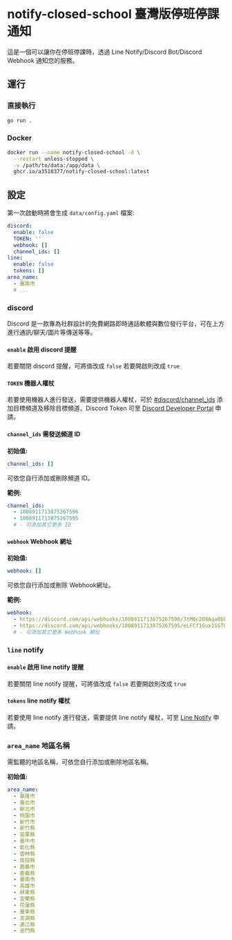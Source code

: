 # notify-closed-school 臺灣版停班停課通知

這是一個可以讓你在停班停課時，透過 Line Notify/Discord Bot/Discord Webhook 通知您的服務。

## 運行

### 直接執行

```bash
go run .
```

### Docker

```bash
docker run --name notify-closed-school -d \
  --restart unless-stopped \
  -v /path/to/data:/app/data \
  ghcr.io/a3510377/notify-closed-school:latest
```

## 設定

第一次啟動時將會生成 `data/config.yaml` 檔案:

```yaml
discord:
  enable: false
  TOKEN: ''
  webhook: []
  channel_ids: []
line:
  enable: false
  tokens: []
area_name:
  - 臺南市
  # ...
```

### discord

Discord 是一款專為社群設計的免費網路即時通話軟體與數位發行平台，可在上方進行通訊/聊天/圖片等傳送等等。

#### `enable` 啟用 discord 提醒

若要關閉 discord 提醒，可將值改成 `false` 若要開啟則改成 `true`

#### `TOKEN` 機器人權杖

若要使用機器人進行發送，需要提供機器人權杖，可於 [#discord/channel_ids](#channel_ids-需發送頻道-id) 添加目標頻道及移除目標頻道，Discord Token 可至 [Discord Developer Portal](https://discord.com/developers/applications) 申請。

#### `channel_ids` 需發送頻道 ID

**初始值:**

```yaml
channel_ids: []
```

可依您自行添加或刪除頻道 ID。

**範例:**

```yaml
channel_ids:
  - 1008911713875267596
  - 1008911713875267595
  # - 可添加其它更多 ID
```

#### `webhook` Webhook 網址

**初始值:**

```yaml
webhook: []
```

可依您自行添加或刪除 Webhook網址。

**範例:**

```yaml
webhook:
  - https://discord.com/api/webhooks/1008911713875267596/3tM8c2O8Aqa0bkLNzILV3py-TA5RdY3Xy3aG7EkE-iXavEvmO7QL3A15zWkbbd8DAaUH
  - https://discord.com/api/webhooks/1008911713875267595/eLFCf1Gux1SSTUBOteEJNvHBpGaIm8WtcGyDL8gdoZGSskAIjExs01ygU7VBw-NBaAaZ
  # - 可添加其它更多 Webhook 網址
```

### `line` notify

#### `enable` 啟用 line notify 提醒

若要關閉 line notify 提醒，可將值改成 `false` 若要開啟則改成 `true`

#### `tokens` line notify 權杖

若要使用 line notify 進行發送，需要提供 line notify 權杖，可至 [Line Notify](https://notify-bot.line.me/) 申請。

### `area_name` 地區名稱

需監聽的地區名稱，可依您自行添加或刪除地區名稱。

**初始值:**

```yaml
area_name:
  - 基隆市
  - 臺北市
  - 新北市
  - 桃園市
  - 新竹市
  - 新竹縣
  - 苗栗縣
  - 臺中市
  - 彰化縣
  - 雲林縣
  - 南投縣
  - 嘉義市
  - 嘉義縣
  - 臺南市
  - 高雄市
  - 屏東縣
  - 宜蘭縣
  - 花蓮縣
  - 臺東縣
  - 澎湖縣
  - 連江縣
  - 金門縣
```
